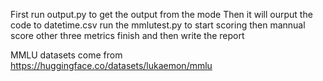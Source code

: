 First run output.py to get the output from the mode
Then it will ourput the code to datetime.csv
run the mmlutest.py to start scoring
then mannual score other three metrics
finish and then write the report

MMLU datasets come from https://huggingface.co/datasets/lukaemon/mmlu
